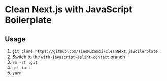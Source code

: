# Clean Next.js with JavaScript Boilerplate

## Usage

1. `git clone https://github.com/TinoMuzambi/CleanNext.jsBoilerplate .`
2. Switch to the `with-javascript-eslint-context` branch
3. `rm -rf .git`
4. `git init`
5. `yarn`
